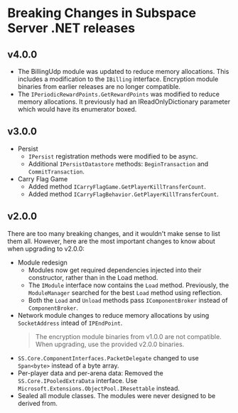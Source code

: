 # Breaking Changes in Subspace Server .NET releases

## v4.0.0

- The BillingUdp module was updated to reduce memory allocations. This includes a modification to the `IBilling` interface. Encryption module binaries from earlier releases are no longer compatible.
- The `IPeriodicRewardPoints.GetRewardPoints` was modified to reduce memory allocations. It previously had an IReadOnlyDictionary parameter which would have its enumerator boxed.

## v3.0.0

- Persist
	+ `IPersist` registration methods were modified to be async.
	+ Additional `IPersistDatastore` methods: `BeginTransaction` and `CommitTransaction`.
- Carry Flag Game
	+ Added method `ICarryFlagGame.GetPlayerKillTransferCount`.
	+ Added method `ICarryFlagBehavior.GetPlayerKillTransferCount`.

## v2.0.0

There are too many breaking changes, and it wouldn't make sense to list them all. However, here are the most important changes to know about when upgrading to v2.0.0:

- Module redesign
	+ Modules now get required dependencies injected into their constructor, rather than in the Load method.
	+ The `IModule` interface now contains the `Load` method. Previously, the `ModuleManager` searched for the best `Load` method using reflection.
	+ Both the `Load` and `Unload` methods pass `IComponentBroker` instead of `ComponentBroker`.
- Network module changes to reduce memory allocations by using `SocketAddress` intead of `IPEndPoint`.
  > The encryption module binaries from v1.0.0 are not compatible. When upgrading, use the provided v2.0.0 binaries.
- `SS.Core.ComponentInterfaces.PacketDelegate` changed to use `Span<byte>` instead of a byte array.
- Per-player data and per-arena data: Removed the `SS.Core.IPooledExtraData` interface. Use `Microsoft.Extensions.ObjectPool.IResettable` instead.
- Sealed all module classes. The modules were never designed to be derived from.
